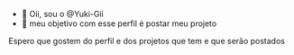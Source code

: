 - 👋 Oii, sou o @Yuki-Gii
- 👀 meu objetivo com esse perfil é postar meu projeto

Espero que gostem do perfil e dos projetos que tem e que serão postados
